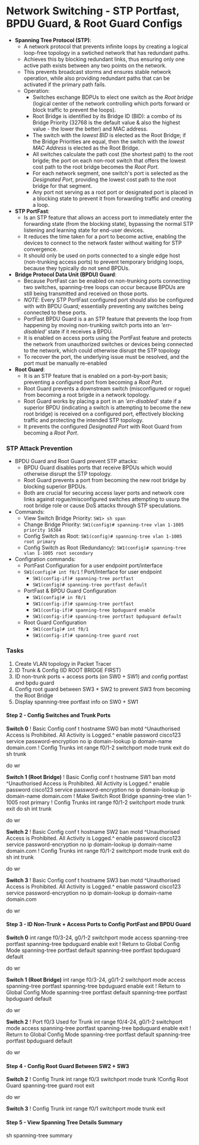 # Network Switching - STP Portfast, BPDU Guard, & Root Guard Configs

+ **Spanning Tree Protocol (STP)**:
	+ A network protocol that prevents infinite loops by creating a logical loop-free topology in a swtiched network that has redundant paths.
	+ Achieves this by blocking redundant links, thus ensuring only one active path exists between any two points on the network.
	+ This prevents broadcast storms and ensures stable network operation, while also providing redundant paths that can be activated if the primary path fails.
	+ Operation:
		+ Switches exchange BDPUs to elect one switch as the _Root bridge_ (logical center of the network controlling which ports forward or block traffic to prevent the loops).
		+ Root Bridge is identified by its Bridge ID (BID): a combo of its Bridge Priority (32768 is the default value & also the highest value - the lower the better) and MAC address.
		+ The switch with the _lowest BID_ is elected as the Root Bridge; if the Bridge Priorities are equal, then the switch with the _lowest MAC Address_ is elected as the Root Bridge.
		+ All switches calculate the path cost (the shortest path) to the root brigde; the port on each non-root switch that offers the lowest cost path to the root bridge becomes the _Root Port_.
		+ For each network segment, one switch's port is selected as the _Designated Port_, providing the lowest cost path to the root bridge for that segment. 
		+ Any port not serving as a root port or designated port is placed in a blocking state to prevent it from forwarding traffic and creating a loop.
+ **STP PortFast**:
	+ Is an STP feature that allows an access port to immediately enter the forwarding state (from the blocking state), bypassing the normal STP listening and learning state for end-user devices.
	+ It reduces the time taken for a port to become active, enabling the devices to connect to the network faster without waiting for STP convergence.
	+ It should only be used on ports connected to a single edge host (non-trunking access ports) to prevent temporary bridging loops, because they typically do not send BPDUs.
+ **Bridge Protocol Data Unit (BPDU) Guard**:
	+ Because PortFast can be enabled on non-trunking ports connecting two switches, spanning-tree loops can occur because BPDUs are still being transmitted and received on those ports.
	+ _NOTE_: Every STP PortFast configured port should also be configured with with BPDU Guard; essentially preventing any switches being connected to these ports.
	+ PortFast BPDU Guard is a an STP feature that prevents the loop from happening by moving non-trunking switch ports into an _'err-disabled'_ state if it receives a BPDU.
	+ It is enabled on access ports using the PortFast feature and protects the network from unauthorized switches or devices being connected to the network, which could otherwise disrupt the STP topology
	+ To recover the port, the underlying issue must be resolved, and the port must be manually re-enabled
+ **Root Guard**:
	+ It is an STP feature that is enabled on a port-by-port basis; preventing a configured port from becoming a _Root Port_.
	+ Root Guard prevents a downstream switch (misconfigured or rogue) from becoming a root brigde in a network topology.
	+ Root Guard works by placing a port in an _'err-disabled'_ state if a superior BPDU (indicating a switch is attempting to become the new root bridge) is received on a configured port, effectively blocking traffic and protecting the intended STP topology.
	+ It prevents the configured _Designated Port_ with Root Guard from becoming a _Root Port_. 

### STP Attack Prevention
+ BPDU Guard and Root Guard prevent STP attacks:
	+ BPDU Guard disables ports that receive BPDUs which would otherwise disrupt the STP topology.
	+ Root Guard prevents a port from becoming the new root bridge by blocking superior BPDUs.
	+ Both are crucial for securing access layer ports and network core links against rogue/misconfigured switches attempting to usurp the root bridge role or cause DoS attacks through STP speculations.
+ Commands:
	+ View Switch Bridge Priority: `SW1> sh span`
	+ Change Bridge Priority: `SW1(config)# spanning-tree vlan 1-1005 priority 16384`
	+ Config Switch as Root: `SW1(config)# spanning-tree vlan 1-1005 root primary`
	+ Config Switch as Root (Redundancy): `SW1(config)# spanning-tree vlan 1-1005 root secondary`
+ Configration commands:
	+ PortFast Configuration for a user endpoint port/interface
	+ `SW1(config)# int f0/1` ! Port/Interface for user endpoint
		+ `SW1(config-if)# spanning-tree portfast`
		+ `SW1(config)# spanning-tree portfast default`
	+ PortFast & BPDU Guard Configuration
		+ `SW1(config)# in f0/1`
		+ `SW1(config-if)# spanning-tree portfast`
		+ `SW1(config-if)# spanning-tree bpduguard enable`
		+ `SW1(config-if)# spanning-tree portfast bpduguard default`
	+ Root Guard Configuration
		+ `SW1(config)# int f0/1`
		+ `SW1(config-if)# spanning-tree guard root`

### Tasks
1. Create VLAN topology in Packet Tracer
2. ID Trunk & Config (ID ROOT BRIDGE FIRST)
3. ID non-trunk ports + access ports (on SW0 + SW1) and config portfast and bpdu guard
4. Config root guard between SW3 + SW2 to prevent SW3 from becoming the Root Bridge
5. Display spanning-tree portfast info on SW0 + SW1

#### Step 2 - Config Switches and Trunk Ports
**Switch 0**
! Basic Config
conf t
hostname SW0
ban motd ^Unauthorised Access is Prohibited. All Activity is Logged.^
enable password cisco123
service password-encryption
no ip domain-lookup
ip domain-name domain.com
! Config Trunks
int range f0/1-2
switchport mode trunk
exit
do sh trunk

do wr

**Switch 1 (Root Bridge)**
! Basic Config
conf t
hostname SW1
ban motd ^Unauthorised Access is Prohibited. All Activity is Logged.^
enable password cisco123
service password-encryption
no ip domain-lookup
ip domain-name domain.com
! Make Switch Root Bridge
spanning-tree vlan 1-1005 root primary
! Config Trunks
int range f0/1-2
switchport mode trunk
exit
do sh int trunk

do wr

**Switch 2**
! Basic Config
conf t
hostname SW2
ban motd ^Unauthorised Access is Prohibited. All Activity is Logged.^
enable password cisco123
service password-encryption
no ip domain-lookup
ip domain-name domain.com
! Config Trunks
int range f0/1-2
switchport mode trunk
exit
do sh int trunk

do wr



**Switch 3**
! Basic Config
conf t
hostname SW3
ban motd ^Unauthorised Access is Prohibited. All Activity is Logged.^
enable password cisco123
service password-encryption
no ip domain-lookup
ip domain-name domain.com

do wr

#### Step 3 - ID Non-Trunk + Access Ports to Config PortFast and BPDU Guard

**Switch 0**
int range f0/3-24, g0/1-2
switchport mode access
spanning-tree portfast
spanning-tree bpduguard enable
exit
! Return to Global Config Mode
spanning-tree portfast default
spanning-tree portfast bpduguard default

do wr

**Switch 1 (Root Bridge)**
int range f0/3-24, g0/1-2
switchport mode access
spanning-tree portfast
spanning-tree bpduguard enable
exit
! Return to Global Config Mode
spanning-tree portfast default
spanning-tree portfast bpduguard default

do wr


**Switch 2**
! Port f0/3 Used for Trunk
int range f0/4-24, g0/1-2
switchport mode access
spanning-tree portfast
spanning-tree bpduguard enable
exit
! Return to Global Config Mode
spanning-tree portfast default
spanning-tree portfast bpduguard default

do wr

#### Step 4 - Config Root Guard Between SW2 + SW3

**Switch 2**
! Config Trunk
int range f0/3
switchport mode trunk
!Config Root Guard
spanning-tree guard root
exit

do wr

**Switch 3**
! Config Trunk
int range f0/1
switchport mode trunk
exit


#### Step 5 - View Spanning Tree Details Summary
sh spanning-tree summary